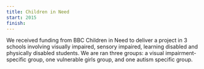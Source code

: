 ```yaml
---
title: Children in Need
start: 2015
finish:
---
```


We received funding from BBC Children in Need to deliver a project in 3 schools involving visually impaired, sensory impaired, learning disabled and physically disabled students. We are ran three groups: a visual impairment-specific group, one vulnerable girls group, and one autism specific group.
